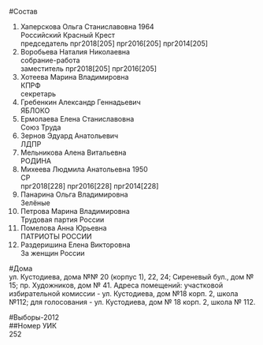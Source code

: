 #Состав  
1. Хаперскова Ольга Станиславовна 1964  
    Российский Красный Крест  
    председатель прг2018[205] прг2016[205] прг2014[205]  
2. Воробьева Наталия Николаевна  
    собрание-работа  
    заместитель прг2018[205] прг2016[205]  
3. Хотеева Марина Владимировна  
    КПРФ  
    секретарь  
4. Гребенкин Александр Геннадьевич  
    ЯБЛОКО  
5. Ермолаева Елена Станиславовна  
    Союз Труда  
6. Зернов Эдуард Анатольевич  
    ЛДПР  
7. Мельникова Алена Витальевна  
    РОДИНА  
8. Михеева Людмила Анатольевна 1950  
    СР  
    прг2018[228] прг2016[228] прг2014[228]  
9. Панарина Ольга Владимировна  
    Зелёные  
10. Петрова Марина Владимировна  
    Трудовая партия России  
11. Помелова Анна Юрьевна  
    ПАТРИОТЫ РОССИИ  
12. Раздеришина Елена Викторовна  
    За женщин России  
  
#Дома  
ул. Кустодиева, дома №№ 20 (корпус 1), 22, 24; Сиреневый бул., дом № 15; пр. Художников, дом № 41. Адреса помещений: участковой избирательной комиссии - ул. Кустодиева, дом №18 корп. 2, школа №112; для голосования - ул. Кустодиева, дом № 18 корп. 2, школа № 112.  
  
#Выборы-2012  
##Номер УИК  
252  
